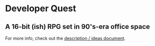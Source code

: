 Developer Quest
===============

## A 16-bit (ish) RPG set in 90's-era office space ##

For more info, check out the [description / ideas document](https://docs.google.com/document/d/1RQcFoMTtTlekF8IiQBoLhT_t3rs252tgd1xEiCrhHBI/edit?usp=sharing).

